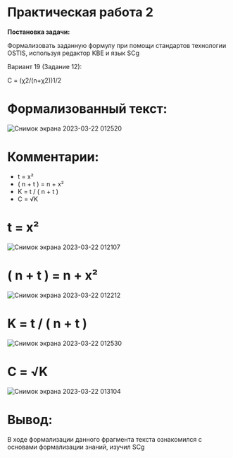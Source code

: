 # Практическая работа 2

<b>Постановка задачи:</b> 

Формализовать заданную формулу при помощи стандартов технологии OSTIS, используя редактор KBE и
язык SCg

Вариант 19 (Задание 12):

C = (χ2/(n+χ2))1/2


# Формализованный текст:

![Снимок экрана 2023-03-22 012520](https://user-images.githubusercontent.com/116163887/226756403-a1bb70f9-3bf6-48d1-b4a3-deb85c77e724.png)



# Комментарии:
- t = x²
- ( n + t ) = n + x²
- K = t / ( n + t )
- C = √K

# t = x²

![Снимок экрана 2023-03-22 012107](https://user-images.githubusercontent.com/116163887/226755056-77648de8-afe7-42be-be7f-120da156a467.png)


#  ( n + t ) = n + x²

![Снимок экрана 2023-03-22 012212](https://user-images.githubusercontent.com/116163887/226755166-df10efc7-ca85-4457-9ae8-27873726eb07.png)


# K = t / ( n + t )

![Снимок экрана 2023-03-22 012530](https://user-images.githubusercontent.com/116163887/226755670-a4536c46-2f15-41e2-862f-76d5c313a209.png)


# C = √K
![Снимок экрана 2023-03-22 013104](https://user-images.githubusercontent.com/116163887/226756492-13a62bd9-3367-450c-a585-e77ec2a049ad.png)


# Вывод:
В ходе формализации данного фрагмента текста ознакомился с основами формализации знаний, изучил SCg
